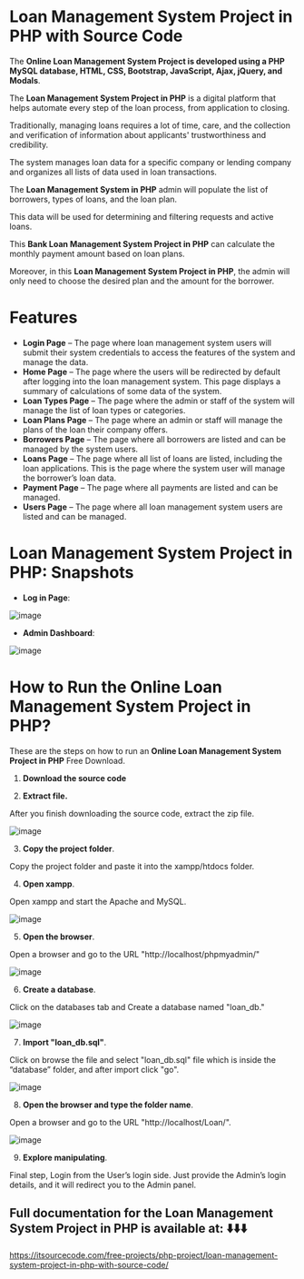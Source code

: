 # Loan Management System Project in PHP with Source Code

The **Online Loan Management System Project is developed using a PHP MySQL database, HTML, CSS, Bootstrap, JavaScript, Ajax, jQuery, and Modals**.

The **Loan Management System Project in PHP** is a digital platform that helps automate every step of the loan process, from application to closing.

Traditionally, managing loans requires a lot of time, care, and the collection and verification of information about applicants' trustworthiness and credibility.

The system manages loan data for a specific company or lending company and organizes all lists of data used in loan transactions.

The **Loan Management System in PHP** admin will populate the list of borrowers, types of loans, and the loan plan. 

This data will be used for determining and filtering requests and active loans. 

This **Bank Loan Management System Project in PHP** can calculate the monthly payment amount based on loan plans.

Moreover, in this **Loan Management System Project in PHP**, the admin will only need to choose the desired plan and the amount for the borrower.

# Features
* **Login Page** – The page where loan management system users will submit their system credentials to access the features of the system and manage the data.
* **Home Page** – The page where the users will be redirected by default after logging into the loan management system. This page displays a summary of calculations of some data of the system.
* **Loan Types Page** – The page where the admin or staff of the system will manage the list of loan types or categories.
* **Loan Plans Page** – The page where an admin or staff will manage the plans of the loan their company offers.
* **Borrowers Page** – The page where all borrowers are listed and can be managed by the system users.
* **Loans Page** – The page where all list of loans are listed, including the loan applications. This is the page where the system user will manage the borrower’s loan data.
* **Payment Page** – The page where all payments are listed and can be managed.
* **Users Page** – The page where all loan management system users are listed and can be managed.

# Loan Management System Project in PHP:  Snapshots
* **Log in Page**:

![image](https://github.com/user-attachments/assets/c2eddd36-47c4-4649-896f-57d78974a52b)

* **Admin Dashboard**:

![image](https://github.com/user-attachments/assets/79916fee-56e1-4695-b84f-b0429a27c301)


#  How to Run the Online Loan Management System Project in PHP?

These are the steps on how to run an **Online Loan Management System Project in PHP** Free Download.

1. **Download the source code**

2. **Extract file.**
 
After you finish downloading the source code, extract the zip file.

![image](https://github.com/user-attachments/assets/ea7d5cdc-9a6a-4112-b5bb-7988198491f0)

3. **Copy the project folder**.

Copy the project folder and paste it into the xampp/htdocs folder.

4. **Open xampp**.

Open xampp and start the Apache and MySQL.

![image](https://github.com/user-attachments/assets/b9ba6c67-0c46-4c24-8fbd-93567948b66f)

5. **Open the browser**.

Open a browser and go to the URL "http://localhost/phpmyadmin/"

![image](https://github.com/user-attachments/assets/351635e1-86dc-4e56-a6b2-fd46d2745313)

6. **Create a database**.

Click on the databases tab and Create a database named "loan_db."

![image](https://github.com/user-attachments/assets/54a6e845-6b04-4c28-a18f-97b09061abc7)

7. **Import "loan_db.sql"**.

Click on browse the file and select "loan_db.sql" file which is inside the “database” folder, and after import click "go".

![image](https://github.com/user-attachments/assets/2903c100-c83b-42aa-a44c-720b1344016a)

8. **Open the browser and type the folder name**.

Open a browser and go to the URL "http://localhost/Loan/".

![image](https://github.com/user-attachments/assets/aabeba72-6475-42d1-867b-44aadb70de66)

9. **Explore manipulating**.

Final step, Login from the User’s login side. Just provide the Admin’s login details, and it will redirect you to the Admin panel.

## Full documentation for the Loan Management System Project in PHP is available at: ⬇️⬇️⬇️

https://itsourcecode.com/free-projects/php-project/loan-management-system-project-in-php-with-source-code/




